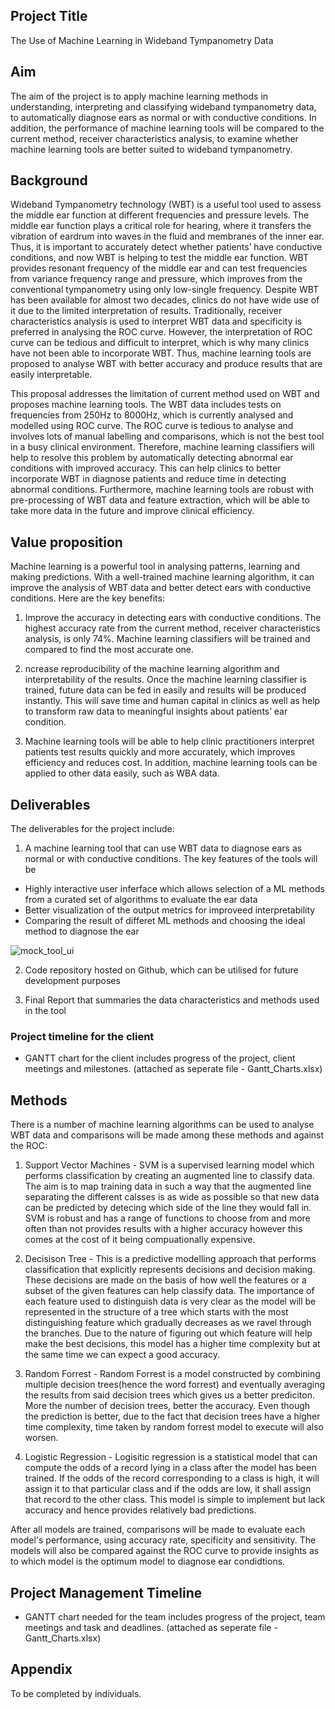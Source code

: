 ## Project Title
The Use of Machine Learning in Wideband Tympanometry Data

## Aim
The aim of the project is to apply machine learning methods in understanding, interpreting and classifying wideband tympanometry data, to automatically diagnose ears as normal or with conductive conditions. In addition, the performance of machine learning tools will be compared to the current method, receiver characteristics analysis, to examine whether machine learning tools are better suited to wideband tympanometry.

## Background
Wideband Tympanometry technology (WBT) is a useful tool used to assess the middle ear function at different frequencies and pressure levels. The middle ear function plays a critical role for hearing, where it transfers the vibration of eardrum into waves in the fluid and membranes of the inner ear. Thus, it is important to accurately detect whether patients’ have conductive conditions, and now WBT is helping to test the middle ear function. WBT provides resonant frequency of the middle ear and can test frequencies from variance frequency range and pressure, which improves from the conventional tympanometry using only low-single frequency. Despite WBT has been available for almost two decades, clinics do not have wide use of it due to the limited interpretation of results. Traditionally, receiver characteristics analysis is used to interpret WBT data and specificity is preferred in analysing the ROC curve. However, the interpretation of ROC curve can be tedious and difficult to interpret, which is why many clinics have not been able to incorporate WBT. Thus, machine learning tools are proposed to analyse WBT with better accuracy and produce results that are easily interpretable.

This proposal addresses the limitation of current method used on WBT and proposes machine learning tools. The WBT data includes tests on frequencies from 250Hz to 8000Hz, which is currently analysed and modelled using ROC curve. The ROC curve is tedious to analyse and involves lots of manual labelling and comparisons, which is not the best tool in a busy clinical environment. Therefore, machine learning classifiers will help to resolve this problem by automatically detecting abnormal ear conditions with improved accuracy. This can help clinics to better incorporate WBT in diagnose patients and reduce time in detecting abnormal conditions. Furthermore, machine learning tools are robust with pre-processing of WBT data and feature extraction, which will be able to take more data in the future and improve clinical efficiency.

## Value proposition
Machine learning is a powerful tool in analysing patterns, learning and making predictions. With a well-trained machine learning algorithm, it can improve the analysis of WBT data and better detect ears with conductive conditions. Here are the key benefits:

1. Improve the accuracy in detecting ears with conductive conditions. The highest accuracy rate from the current method, receiver characteristics analysis, is only 74%. Machine learning classifiers will be trained and compared to find the most accurate one.

2. ncrease reproducibility of the machine learning algorithm and interpretability of the results. Once the machine learning classifier is trained, future data can be fed in easily and results will be produced instantly.  This will save time and human capital in clinics as well as help to transform raw data to meaningful insights about patients’ ear condition.

3. Machine learning tools will be able to help clinic practitioners interpret patients test results quickly and more accurately, which improves efficiency and reduces cost. In addition, machine learning tools can be applied to other data easily, such as WBA data.


## Deliverables
The deliverables for the project include:
1. A machine learning tool that can use WBT data to diagnose ears as normal or with conductive conditions. The key features of the tools will be
- Highly interactive user inferface which allows selection of a ML methods from a curated set of algorithms to evaluate the ear data
- Better visualization of the output metrics for improveed interpretability
- Comparing the result of differet ML methods and choosing the ideal method to diagnose the ear

![mock_tool_ui](https://raw.githubusercontent.com/danielchegwidden/tytonidae-tympanometry/dev-ar/anitha/images/tyty_web_app_ui.JPG?token=AT422D7YNYJPINUD7YFL2M3BDWW2I)

2. Code repository hosted on Github, which can be utilised for future development purposes

3. Final Report that summaries the data characteristics and methods used in the tool

### Project timeline for the client
- GANTT chart for the client includes progress of the project, client meetings and milestones.
(attached as seperate file - Gantt_Charts.xlsx)

## Methods
There is a number of machine learning algorithms can be used to analyse WBT data and comparisons will be made among these methods and against the ROC:

1. Support Vector Machines - SVM is a supervised learning model which performs classification by creating an augmented line to classify data. The aim is to map training data in such a way that the augmented line separating the different calsses is as wide as possible so that new data can be predicted by detecing which side of the line they would fall in. SVM is robust and has a range of functions to choose from and more often than not provides results with a higher accuracy however this comes at the cost of it being compuationally expensive.

2. Decisison Tree - This is a predictive modelling approach that performs classification that explicitly represents decisions and decision making. These decisions are made on the basis of how well the features or a subset of the given features can help classify data. The importance of each feature used to distinguish data is very clear as the model will be represented in the structure of a tree which starts with the most distinguishing feature which gradually decreases as we ravel through the branches. Due to the nature of figuring out which feature will help make the best decisions, this model has a higher time complexity but at the same time we can expect a good accuracy.

3. Random Forrest - Random Forrest is a model constructed by combining multiple decision trees(hence the word forrest) and eventually averaging the results from said decision trees which gives us a better prediciton. More the number of decision trees, better the accuracy. Even though the prediction is better, due to the fact that decision trees have a higher time complexity, time taken by random forrest model to execute will also worsen.

4. Logistic Regression - Logisitic regression is a statistical model that can compute the odds of a record lying in a class after the model has been trained. If the odds of the record corresponding to a class is high, it will assign it to that particular class and if the odds are low, it shall assign that record to the other class. This model is simple to implement but lack accuracy and hence provides relatively bad predictions.


After all models are trained, comparisons will be made to evaluate each model's performance, using accuracy rate, specificity and sensitivity. The models will also be compared against the ROC curve to provide insights as to which model is the optimum model to diagnose ear condidtions.


## Project Management Timeline
- GANTT chart needed for the team includes progress of the project, team meetings and task and deadlines.
(attached as seperate file - Gantt_Charts.xlsx)



## Appendix
To be completed by individuals.
